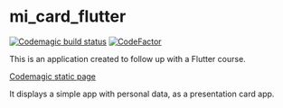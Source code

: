 # mi_card_flutter
[![Codemagic build status](https://api.codemagic.io/apps/62709b66a0f288ff408db03d/62709b66a0f288ff408db03c/status_badge.svg)](https://codemagic.io/apps/62709b66a0f288ff408db03d/62709b66a0f288ff408db03c/latest_build)
[![CodeFactor](https://www.codefactor.io/repository/github/starfoxcom/mi-card-flutter/badge)](https://www.codefactor.io/repository/github/starfoxcom/mi-card-flutter)

This is an application created to follow up with a Flutter course.

[Codemagic static page](https://sf-micard.codemagic.app)

It displays a simple app with personal data, as a presentation card app.
